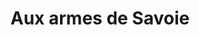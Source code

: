 ---
title: "Aux armes de Savoie"
url: /les-houches/aux-armes-de-savoie/
shop: marchand de journaux
---